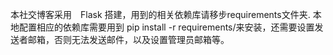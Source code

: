 本社交博客采用　Flask 搭建，用到的相关依赖库请移步requirements文件夹.
本地配置相应的依赖库需要用到 pip install -r requirements/<file>来安装，还需要设置发送者邮箱，否则无法发送邮件，以及设置管理员邮箱等。
